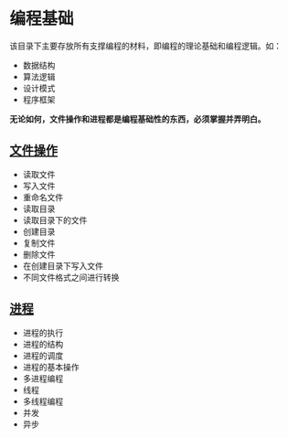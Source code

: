 # 编程基础

该目录下主要存放所有支撑编程的材料，即编程的理论基础和编程逻辑。如：

* 数据结构
* 算法逻辑
* 设计模式
* 程序框架

**无论如何，文件操作和进程都是编程基础性的东西，必须掌握并弄明白。**

## [文件操作](https://github.com/growdu/blog/tree/master/base/file.md)

* 读取文件
* 写入文件
* 重命名文件
* 读取目录
* 读取目录下的文件
* 创建目录
* 复制文件
* 删除文件
* 在创建目录下写入文件
* 不同文件格式之间进行转换

## [进程](https://github.com/growdu/blog/tree/master/base/process.md)

* 进程的执行
* 进程的结构
* 进程的调度
* 进程的基本操作
* 多进程编程
* 线程
* 多线程编程
* 并发
* 异步

